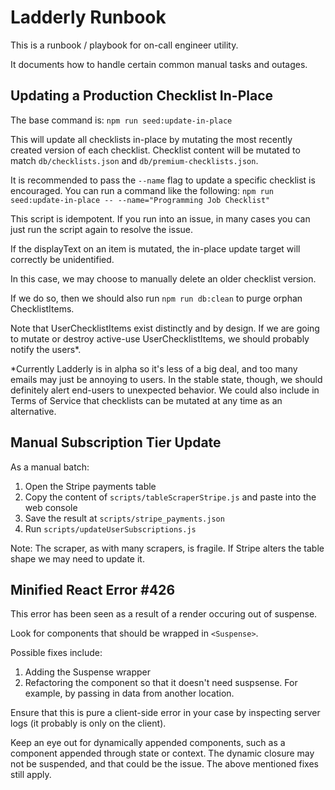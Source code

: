# Ladderly Runbook

This is a runbook / playbook for on-call engineer utility.

It documents how to handle certain common manual tasks and outages.

## Updating a Production Checklist In-Place

The base command is:
`npm run seed:update-in-place`

This will update all checklists in-place by mutating the most recently created version of each checklist. Checklist content will be mutated to match `db/checklists.json` and `db/premium-checklists.json`.

It is recommended to pass the `--name` flag to update a specific checklist is encouraged. You can run a command like the following:
`npm run seed:update-in-place -- --name="Programming Job Checklist"`

This script is idempotent. If you run into an issue, in many cases you can just run the script again to resolve the issue.

If the displayText on an item is mutated, the in-place update target will correctly be unidentified.

In this case, we may choose to manually delete an older checklist version.

If we do so, then we should also run `npm run db:clean` to purge orphan ChecklistItems.

Note that UserChecklistItems exist distinctly and by design. If we are going to mutate or destroy active-use UserChecklistItems, we should probably notify the users\*.

\*Currently Ladderly is in alpha so it's less of a big deal, and too many emails may just be annoying to users. In the stable state, though, we should definitely alert end-users to unexpected behavior. We could also include in Terms of Service that checklists can be mutated at any time as an alternative.

## Manual Subscription Tier Update

As a manual batch:

1. Open the Stripe payments table
2. Copy the content of `scripts/tableScraperStripe.js` and paste into the web console
3. Save the result at `scripts/stripe_payments.json`
4. Run `scripts/updateUserSubscriptions.js`

Note: The scraper, as with many scrapers, is fragile.
If Stripe alters the table shape we may need to update it.

## Minified React Error #426

This error has been seen as a result of a render occuring out of suspense.

Look for components that should be wrapped in `<Suspense>`.

Possible fixes include:

1. Adding the Suspense wrapper
2. Refactoring the component so that it doesn't need suspsense. For example, by passing in data from another location.

Ensure that this is pure a client-side error in your case by inspecting server logs (it probably is only on the client).

Keep an eye out for dynamically appended components, such as a component appended through state or context. The dynamic closure may not be suspended, and that could be the issue. The above mentioned fixes still apply.
